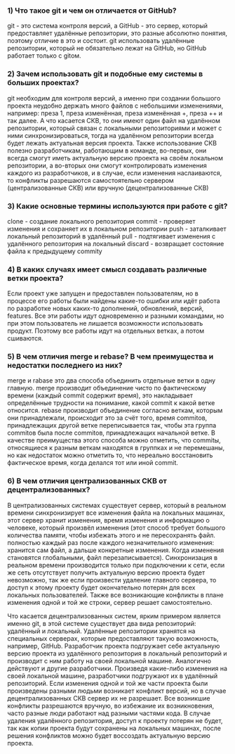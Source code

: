 ### 1) Что такое git и чем он отличается от GitHub?

git - это система контроля версий, а GitHub - это сервер, который предоставляет удалённые репозитории, это разные абсолютно понятия, поэтому отличие в это и состоит.
git использовать удалённые репозитории, который не обязательно лежат на GitHub, но GitHub работает только с gitом.

### 2) Зачем использовать git и подобные ему системы в больших проектах?

git необходим для контроля версий, а именно при создании большого проекта неудобно держать много файлов с небольшими изменениями, например:
преза 1, преза изменённая, преза изменённая +, преза ++ и так далее. А что касается СКВ, то они имеют один файл на удалённом репозитории, который связан 
с локальными репозиториями и может с ними синхронизироваться, тогда на удалённом репозитории всегда будет лежать актуальная версия проекта.
Также использование СКВ полезно разработчикам, работающим в команде, во-первых, они всегда смогут иметь актуальную версию проекта на своём локальном 
репозитории, а во-вторых они смогут контролировать изменения каждого из разработчиков, и в случае, если изменения наслаиваются, то конфликты разрешаются 
самостоятельно сервером (централизованные СКВ) или вручную (децентрализованные СКВ)

### 3) Какие основные термины используются при работе с git?

clone - создание локального репозитория
commit - проверяет изменения и сохраняет их в локальном репозитории
push - заталкивает локальный репозиторий в удалённый
pull - подтягивает изменения с удалённого репозитория на локальный
discard - возвращает состояние файла к предыдущему commitу 

### 4) В каких случаях имеет смысл создавать различные ветки проекта?

Если проект уже запущен и предоставлен пользователям, но в процессе его работы были найдены какие-то ошибки или идёт работа по разработке новых 
каких-то дополнений, обновлений, версий, features. Все эти работы идут одновременно и разными командами, но при этом пользователь не лишается возможности 
использовать продукт. Поэтому все работы идут на отдельных ветках, а потом сшиваются.

### 5) В чем отличия merge и rebase? В чем преимущества и недостатки последнего из них?

merge и rabase это два способа объединить отдельные ветки в одну главную. merge производит объединение чисто по фактическому времени (каждый commit содержит время), 
это накладывает определённые трудности на понимание, какой commit к какой ветке относится. rebase производит объединение согласно веткам, которым они принадлежали, 
происходит это за счёт того, время commitов, принадлежащих другой ветке переписывается так, чтобы эта группа commitoв была после commitoв, принадлежащих начальной 
ветке. В качестве преимущества этого способа можно отметить, что commitы, относящиеся к разным веткам находятся в группках и не перемешаны, но как недостаток можно 
отметить то, что нереально восстановить фактическое время, когда делался тот или иной commit.

### 6) В чем отличия централизованных СКВ от децентрализованных?

В централизованных системах существует сервер, который в реальном времени синхронизирует все изменения файла на локальных машинах, этот сервер хранит изменения, время 
изменения и информацию о человеке, который произвёл изменения (этот способ требует большого количества памяти, чтобы избежать этого и не пересохранять файл.
полностью каждый раз после каждого незначительного изменения: хранится сам файл, а дальше конкретные изменения. Когда изменения становятся 
глобальными, файл перезаписывается). Синхронизация в реальном времени производится только при подключении к сети, если же сеть отсутствует получить актуальную версию
проекта будет невозможно, так же если произвести удаление главного сервера, то доступ к этому проекту будет окончательно потерян для всех локальных пользователей. 
Также все возникающие конфликты в плане изменения одной и той же строки, сервер решает самостоятельно.

Что касается децентрализованных систем, ярким примером является именно git, в этой системе существует два вида репозиторий: удалённый и локальный. 
Удалённые репозитории хранятся на специальных серверах, которые предоставляют такую возможность, например, GitHub. Разработчик проекта подгружает себе актуальную
версию проекта из удалённого репозитория в локальный репозиторий и производит с ним работу на своей локальной машине. Аналогично действуют и другие разработчики. 
Произведя какие-либо изменения на своей локальной машине, разработчики подгружают их в удалённый репозиторий. Если изменения одной и той же части проекта были 
произведены разными людьми возникает конфликт версий, но в случае децентрализованных СКВ сервер их не разрешает. Все возникшие конфликты разрешаются вручную, 
во избежание их возникновения, часто разные люди работают над разными частями кода. В случае удаления удалённого репозитория, доступ к проекту потерян не будет, так 
как копии проекта будут сохранены на локальных машинах, после решения конфликтов можно будет воссоздать актуальную версию проекта.
